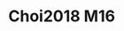 <a name="material" />

# Choi2018 M16
<script type="application/ld+json">
  {
    "@context": "https://schema.org/",
    "@type": "ChemicalSubstance",
    "http://purl.org/dc/terms/conformsTo":
      {
        "@type": "CreativeWork",
        "@id": "https://bioschemas.org/profiles/ChemicalSubstance/0.4-RELEASE/"
      },
    "@id": "https://egonw.github.io/nanowiki/nanowiki527.html#material",
    "name": "Choi2018 M16",
    "sameAs": "http://127.0.0.1/mediawiki/index.php/Special:URIResolver/Choi2018_M16"
  }
</script>

